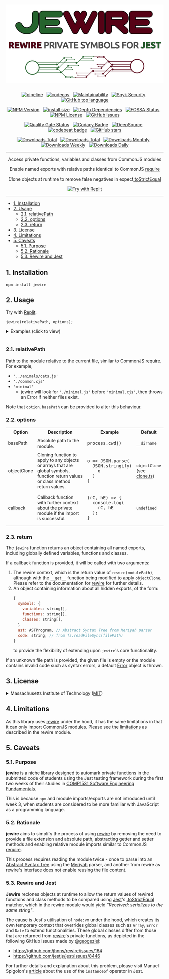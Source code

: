 <div align="center">

# [![Jewire](logo.svg)](https://github.com/nktnet1/jewire)

[![pipeline](https://github.com/nktnet1/jewire/actions/workflows/pipeline.yml/badge.svg)](https://github.com/nktnet1/jewire/actions/workflows/pipeline.yml)
&nbsp;
[![codecov](https://codecov.io/gh/nktnet1/jewire/branch/main/graph/badge.svg?token=RAC7SKJTGU)](https://codecov.io/gh/nktnet1/jewire)
&nbsp;
[![Maintainability](https://api.codeclimate.com/v1/badges/2cc2478a1b5a2f293149/maintainability)](https://codeclimate.com/github/nktnet1/jewire/maintainability)
&nbsp;
[![Snyk Security](https://snyk.io/test/github/nktnet1/jewire/badge.svg)](https://snyk.io/test/github/nktnet1/jewire)
&nbsp;
[![GitHub top language](https://img.shields.io/github/languages/top/nktnet1/jewire)](https://github.com/search?q=repo%3Anktnet1%2Fjewire++language%3ATypeScript&type=code)

[![NPM Version](https://img.shields.io/npm/v/jewire?logo=npm)](https://www.npmjs.com/package/jewire?activeTab=versions)
&nbsp;
[![install size](https://packagephobia.com/badge?p=jewire)](https://packagephobia.com/result?p=jewire)
&nbsp;
[![Depfu Dependencies](https://badges.depfu.com/badges/6c4074c4d23ad57ee2bfd9ff90456090/overview.svg)](https://depfu.com/github/nktnet1/jewire?project_id=39032)
&nbsp;
[![FOSSA Status](https://app.fossa.com/api/projects/git%2Bgithub.com%2Fnktnet1%2Fjewire.svg?type=shield)](https://app.fossa.com/projects/git%2Bgithub.com%2Fnktnet1%2Fjewire?ref=badge_shield)
&nbsp;
[![NPM License](https://img.shields.io/npm/l/jewire)](https://opensource.org/license/mit/)
&nbsp;
[![GitHub issues](https://img.shields.io/github/issues/nktnet1/jewire.svg?style=social)](https://github.com/nktnet1/jewire/issues)

[![Quality Gate Status](https://sonarcloud.io/api/project_badges/measure?project=nktnet1_jewire&metric=alert_status)](https://sonarcloud.io/summary/new_code?id=nktnet1_jewire)
&nbsp;
[![Codacy Badge](https://app.codacy.com/project/badge/Grade/65161ae4d1c646ed83c9ef47b0a11473)](https://app.codacy.com/gh/nktnet1/jewire/dashboard?utm_source=gh&utm_medium=referral&utm_content=&utm_campaign=Badge_grade)
&nbsp;
[![DeepSource](https://app.deepsource.com/gh/nktnet1/jewire.svg/?label=active+issues&show_trend=true&token=OTP6tE2be4X1kvxZRsxRh25e)](https://app.deepsource.com/gh/nktnet1/jewire/)
&nbsp;
[![codebeat badge](https://codebeat.co/badges/8bdb4562-0492-4c1c-8b02-e69c94373d60)](https://codebeat.co/projects/github-com-nktnet1-jewire-main)
&nbsp;
[![GitHub stars](https://img.shields.io/github/stars/nktnet1/jewire.svg?style=social)](https://github.com/nktnet1/jewire/stargazers)

[![Downloads Total](https://badgen.net/npm/dt/jewire)](https://moiva.io/?npm=jewire)
&nbsp;
[![Downloads Total](https://badgen.net/npm/dy/jewire)](https://moiva.io/?npm=jewire)
&nbsp;
[![Downloads Monthly](https://badgen.net/npm/dm/jewire)](https://moiva.io/?npm=jewire)
&nbsp;
[![Downloads Weekly](https://badgen.net/npm/dw/jewire)](https://moiva.io/?npm=jewire)
&nbsp;
[![Downloads Daily](https://badgen.net/npm/dd/jewire)](https://moiva.io/?npm=jewire)

---

Access private functions, variables and classes from CommonJS modules

Enable named exports with relative paths identical to CommonJS [require](https://nodejs.org/api/modules.html#requireid)

Clone objects at runtime to remove false negatives in expect[.toStrictEqual](https://jestjs.io/docs/expect#tostrictequalvalue)

[![Try with Replit](https://replit.com/badge?caption=Try%20with%20Replit)](https://replit.com/@nktnet1/jewire-example#index.js)

</div>

---

- [1. Installation](#1-installation)
- [2. Usage](#2-usage)
    - [2.1. relativePath](#21-relativepath)
    - [2.2. options](#22-options)
    - [2.3. return](#23-return)
- [3. License](#3-license)
- [4. Limitations](#4-limitations)
- [5. Caveats](#5-caveats)
    - [5.1. Purpose](#51-purpose)
    - [5.2. Rationale](#52-rationale)
    - [5.3. Rewire and Jest](#53-rewire-and-jest)

## 1. Installation

```
npm install jewire
```

## 2. Usage

Try with [Replit](https://replit.com/@nktnet1/jewire-example#index.js).

```
jewire(relativePath, options);
```

<details closed>
<summary>Examples (click to view)</summary>

<br/>

Importing from the same directory

```javascript
const { privateVariable, privateFunction } = jewire('private-module');
```

Importing `.cjs` file from a different directory

```javascript
const { privateFunction  } = jewire('../src/private-module.cjs');
```

Using a different basePath

```javascript
const { privateFunction } = jewire(
  '../src/private-module.cjs',
  { basePath: process.cwd() }
);
```

Using a different clone function from the default `clone.objectClone`:

```javascript
const { privateFunction } = jewire(
  '../src/private-module.cjs',
  { objectClone: (obj) => JSON.parse(JSON.stringify(obj)) }
);
```

</details>

<br/>

### 2.1. relativePath

Path to the module relative to the current file, similar to CommonJS [require](https://nodejs.org/api/modules.html#requireid). For example,
  - `'../animals/cats.js'`
  - `'./common.cjs'`
  - `'minimal'` 
    -  jewire will look for `'./minimal.js'` before `'minimal.cjs'`, then throws an Error if neither files exist.

Note that `option.basePath` can be provided to alter this behaviour.

### 2.2. options

<table>
  <tr>
    <th>Option</th>
    <th>Description</th>
    <th>Example</th>
    <th>Default</th>
  </tr>

  <tr>
    <td>basePath</td>
    <td>Absolute path to the module.</td>
    <td>
<pre>
process.cwd()
</pre>
    </td>
    <td><code>__dirname</code></td>
  </tr>

  <td>
    objectClone
  </td>
  <td>
      Cloning function to apply to any objects or arrays that are global symbols, function return values or class method return values.
  </td>
    <td>
<pre>
o => JSON.parse(
  JSON.stringify(
    o
  )
)
</pre>
    </td>
    <td>
      <code>objectClone</code>
      <br />
      (see <a href='src/clone.ts'>clone.ts</a>)
    </td>

  </tr>
  <tr>
    <td>callback</td>
    <td>
        Callback function with further context about the private module if the import is successful.
    </td>
    <td>
<pre>
(rC, hE) => {
  console.log(
    rC, hE
  );
}
</pre>
    </td>
    <td><code>undefined</code></td>
  </tr>
</table>

### 2.3. return

The `jewire` function returns an object containing all named exports, including globally defined variables, functions and classes.

If a callback function is provided, it will be called with two arguments:
1. The rewire context, which is the return value of `rewire(modulePath)`, although with the `__get__` function being modified to apply `objectClone`. Please refer to the documentation for [rewire](https://github.com/jhnns/rewire) for further details.
2. An object containing information about all hidden exports, of the form:
    ```javascript
    {
      symbols: {
        variables: string[],
        functions: string[],
        classes: string[],
      }
      ast: ASTProgram, // Abstract Syntax Tree from Meriyah parser
      code: string, // from fs.readFileSync(filePath)
    }
    ```
    to provide the flexibility of extending upon `jewire`'s core functionality.

If an unknown file path is provided, the given file is empty or the module contains invalid code such as syntax errors, a default [Error](https://developer.mozilla.org/en-US/docs/Web/JavaScript/Reference/Global_Objects/Error/Error) object is thrown.

## 3. License

<details closed>
<summary>
  Massachusetts Institute of Technology
  (<a href="https://opensource.org/license/mit" target="_blank">MIT</a>)
</summary>

<br/>

```
Copyright (c) 2023 Khiet Tam Nguyen

Permission is hereby granted, free of charge, to any person obtaining a
copy of this software and associated documentation files (the “Software”),
to deal in the Software without restriction, including without limitation
the rights to use, copy, modify, merge, publish, distribute, sublicense,
and/or sell copies of the Software, and to permit persons to whom the
Software is furnished to do so, subject to the following conditions:

The above copyright notice and this permission notice shall be included in
all copies or substantial portions of the Software.

THE SOFTWARE IS PROVIDED “AS IS”, WITHOUT WARRANTY OF ANY KIND, EXPRESS OR
IMPLIED, INCLUDING BUT NOT LIMITED TO THE WARRANTIES OF MERCHANTABILITY,
FITNESS FOR A PARTICULAR PURPOSE AND NONINFRINGEMENT. IN NO EVENT SHALL
THE AUTHORS OR COPYRIGHT HOLDERS BE LIABLE FOR ANY CLAIM, DAMAGES OR OTHER
LIABILITY, WHETHER IN AN ACTION OF CONTRACT, TORT OR OTHERWISE, ARISING
FROM, OUT OF OR IN CONNECTION WITH THE SOFTWARE OR THE USE OR OTHER
DEALINGS IN THE SOFTWARE.
```

[![FOSSA Status](https://app.fossa.com/api/projects/git%2Bgithub.com%2Fnktnet1%2Fjewire.svg?type=large)](https://app.fossa.com/projects/git%2Bgithub.com%2Fnktnet1%2Fjewire?ref=badge_large)

</details>

## 4. Limitations

As this library uses [rewire](https://github.com/jhnns/rewire) under the hood,
it has the same limitations in that it can only import CommonJS modules. Please
see the [limitations](https://github.com/jhnns/rewire#limitations) as described
in the rewire module.

## 5. Caveats

### 5.1. Purpose

**jewire** is a niche library designed to automark private functions in the
submitted code of students using the Jest testing framework during the first
two weeks of their studies in
[COMP1531 Software Engineering Fundamentals](https://webcms3.cse.unsw.edu.au/COMP1531/23T2/outline).

This is because `npm` and module imports/exports are not introduced until week 3, when
students are considered to be more familiar with JavaScript as a programming language.

### 5.2. Rationale

**jewire** aims to simplify the process of using
[rewire](https://github.com/jhnns/rewire)
by removing the need to provide a file extension and absolute path, abstracting
getter and setter methods and enabling relative module imports similar to CommonJS
[require](https://nodejs.org/api/modules.html).

This process requires reading the module twice - once to parse into an [Abstract Syntax Tree](https://en.wikipedia.org/wiki/Abstract_syntax_tree) using the [Meriyah](https://github.com/meriyah/meriyah) parser, and another from rewire as rewire's interface does not enable reusing the file content.

### 5.3. Rewire and Jest

**Jewire** reclones objects at runtime to allow the return values of rewired functions and class methods to be compared using [Jest](https://jestjs.io)'s [.toStrictEqual](https://jestjs.io/docs/expect#tostrictequalvalue) matcher, which in the rewire module would yield *"Received: serializes to the same string"*.

The cause is Jest's utilisation of `node:vm` under the hood, which creates its own temporary context that overrides global classes such as `Array`, `Error` and `Date` to extend functionalities. These global classes differ from those that are returned from [rewire](https://github.com/jhnns/rewire)'s private functions, as depicted in the following GitHub issues made by [@geogezlei](https://github.com/georgezlei):
- https://github.com/jhnns/rewire/issues/164
- https://github.com/jestjs/jest/issues/8446

For further details and explanation about this problem, please visit Manuel Spigolon's [article](https://backend.cafe/should-you-use-jest-as-a-testing-library) about the use of the `instanceof` operator in Jest.

